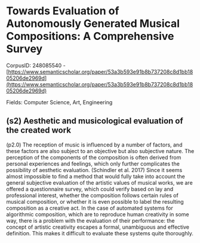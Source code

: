 # Towards Evaluation of Autonomously Generated Musical Compositions: A Comprehensive Survey

CorpusID: 248085540 - [https://www.semanticscholar.org/paper/53a3b593e91b8b737208c8d1bb1805206de2969d](https://www.semanticscholar.org/paper/53a3b593e91b8b737208c8d1bb1805206de2969d)

Fields: Computer Science, Art, Engineering

## (s2) Aesthetic and musicological evaluation of the created work
(p2.0) The reception of music is influenced by a number of factors, and these factors are also subject to an objective but also subjective nature. The perception of the components of the composition is often derived from personal experiences and feelings, which only further complicates the possibility of aesthetic evaluation. (Schindler et al. 2017) Since it seems almost impossible to find a method that would fully take into account the general subjective evaluation of the artistic values of musical works, we are offered a questionnaire survey, which could verify based on lay and professional interest, whether the composition follows certain rules of musical composition, or whether it is even possible to label the resulting composition as a creative act. In the case of automated systems for algorithmic composition, which are to reproduce human creativity in some way, there is a problem with the evaluation of their performance: the concept of artistic creativity escapes a formal, unambiguous and effective definition. This makes it difficult to evaluate these systems quite thoroughly.
